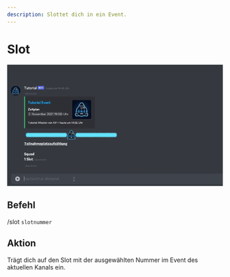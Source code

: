 ```yaml
---
description: Slottet dich in ein Event.
---
```


# Slot

![](../../.gitbook/assets/Slotbot-Slot.gif)

## Befehl

/slot `slotnummer`

## Aktion

Trägt dich auf den Slot mit der ausgewählten Nummer im Event des aktuellen Kanals ein.
